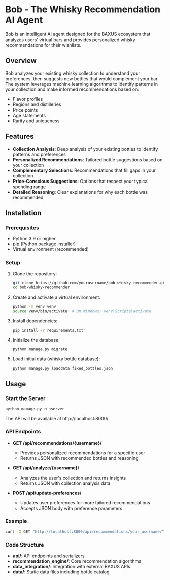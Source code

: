 # Bob - The Whisky Recommendation AI Agent

Bob is an intelligent AI agent designed for the BAXUS ecosystem that analyzes users' virtual bars and provides personalized whisky recommendations for their wishlists.

## Overview

Bob analyzes your existing whisky collection to understand your preferences, then suggests new bottles that would complement your bar. The system leverages machine learning algorithms to identify patterns in your collection and make informed recommendations based on:

- Flavor profiles
- Regions and distilleries
- Price points
- Age statements
- Rarity and uniqueness

## Features

- **Collection Analysis**: Deep analysis of your existing bottles to identify patterns and preferences
- **Personalized Recommendations**: Tailored bottle suggestions based on your collection
- **Complementary Selections**: Recommendations that fill gaps in your collection
- **Price-Conscious Suggestions**: Options that respect your typical spending range
- **Detailed Reasoning**: Clear explanations for why each bottle was recommended

## Installation

### Prerequisites

- Python 3.9 or higher
- pip (Python package installer)
- Virtual environment (recommended)

### Setup

1. Clone the repository:
   ```bash
   git clone https://github.com/yourusername/bob-whisky-recommender.git
   cd bob-whisky-recommender
   ```

2. Create and activate a virtual environment:
   ```bash
   python -m venv venv
   source venv/bin/activate  # On Windows: venv\Scripts\activate
   ```

3. Install dependencies:
   ```bash
   pip install -r requirements.txt
   ```

4. Initialize the database:
   ```bash
   python manage.py migrate
   ```

5. Load initial data (whisky bottle database):
   ```bash
   python manage.py loaddata fixed_bottles.json
   ```

## Usage

### Start the Server

```bash
python manage.py runserver
```

The API will be available at http://localhost:8000/

### API Endpoints

- **GET /api/recommendations/{username}/**
  - Provides personalized recommendations for a specific user
  - Returns JSON with recommended bottles and reasoning

- **GET /api/analyze/{username}/**
  - Analyzes the user's collection and returns insights
  - Returns JSON with collection analysis data

- **POST /api/update-preferences/**
  - Updates user preferences for more tailored recommendations
  - Accepts JSON body with preference parameters

### Example

```bash
curl -X GET "http://localhost:8000/api/recommendations/your_username/"
```


### Code Structure

- **api/**: API endpoints and serializers
- **recommendation_engine/**: Core recommendation algorithms
- **data_integration/**: Integration with external BAXUS APIs
- **data/**: Static data files including bottle catalog
